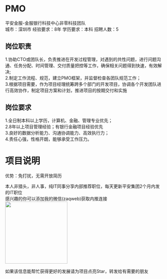 # PMO
平安金服-金服银行科技中心非零科技团队  
城市：深圳市 经验要求：8年 学历要求：本科  招聘人数：5

## 岗位职责
1.协助CTO或团队长，负责推进在开发过程管理，对遇到的共性问题，进行问题沟通、任务分配、时间管理、交付质量把控等工作，确保相关问题得到快速，有效解决;    
2.制定工作流程、规范，建立PMO框架，并监督检查各团队规范工作；   
3.根据项目需要，作为项目经理统筹跨多个部门的开发项目，协调各个开发团队进行高效协作，制定项目方案和计划，推进项目的按期交付和实施

## 岗位要求
1.全日制本科以上学历，计算机、金融、管理专业优先；   
2.8年以上项目管理经验；有银行金融项目经验优先   
3.良好的数据分析能力、沟通协调能力、高效执行力；   
4.责任心强，性格开朗，能够承受工作压力。

# 项目说明

优势：免打扰，无需开放简历

本人非猎头，非人事，纯IT同事分享内部推荐职位，每天更新平安集团2个月内发的IT职位  
感兴趣的你可以添加我的微信(zaqweb)获取内推连接  
<img src="https://github.com/zaqweb/PA-IT-JOBS/blob/master/WechatICode.jpeg"  height="200" width="200">

如果该信息能帮忙获得更好的发展请为项目点亮Star，转发给有需要的朋友




